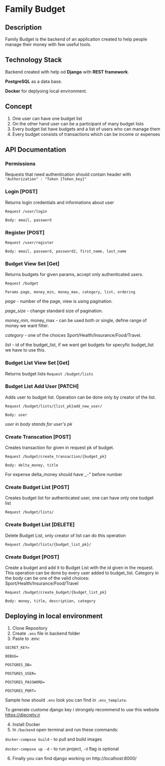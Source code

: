 # Family Budget

## Description
Family Budget is the backend of an application created to help people manage their money with few useful tools.

## Technology Stack
Backend created with help od **Django** with **REST framework**.

**PostgreSQL** as a data base.

**Docker** for deplyoing local environment.

## Concept 
1. One user can have one budget list
2. On the other hand user can be a participant of many budget lists
3. Every budget list have budgets and a list of users who can manage them
4. Every budget consists of transactions which can be income or expenses

## API Documentation

### Permissions
Requests that need authentication should contain header with
`"Authorization" : "Token {Token_key}"`


### Login [POST]
Returns login credentials and informations about user

`Request /user/login`

`Body: email, password`

### Register [POST]

`Request /user/register`

`Body: email, password, password2, first_name, last_name`

### Budget View Set [Get]
Returns budgets for given params, accept only authenticated users.

`Request /budget`

`Params page, money_min, money_max, category, list, ordering`

*page* - number of the page, view is using pagination.

*page_size* - change standard size of pagination.

*money_min*, money_max - can be used both or single, define range of money we want filter.

*category* - one of the choices Sport/Health/Insurance/Food/Travel.

*list* - id of the budget_list, if we want get budgets for specyfic budget_list we have to use this.

### Budget List View Set [Get]
Returns budget lists
`Request /budget/lists`

### Budget List Add User [PATCH]
Adds user to budget list. Operation can be done only by creator of the list.

`Request /budget/lists/{list_pk}add_new_user/`

`Body: user` 

*user in body stands for user's pk*

### Create Transcation [POST]
Creates transaction for given in request pk of budget. 

`Request /budget/create_transaction/{budget_pk}`

`Body: delta_money, title`

For expense delta_money should have ,,-" before number

### Create Budget List [POST]
Creates budget list for authenticated user, one can have only one budget list

`Request /budget/lists/`

### Create Budget List [DELETE]
Delete Budget List, only creator of list can do this operation

`Request /budget/lists/{budget_list_pk}/`

### Create Budget [POST]
Create a budget and add it to Budget List with the id given in the request. This operation can be done by every user added to budget_list.
Category in the body can be one of the valid choices: Sport/Health/Insurance/Food/Travel

`Request /budget/create_budget/{budget_list_pk}`

`Body: money, title, description, category`

## Deploying in local environment
1. Clone Repository
2. Create `.env` file in backend folder
3. Paste to .env: 

`SECRET_KEY=`

`DEBUG=`

`POSTGRES_DB=`

`POSTGRES_USER=`

`POSTGRES_PASSWORD=`

`POSTGRES_PORT=`

Sample how should `.env` look you can find in `.env_template`. 

To generate custome django key i strongely recommend to use this website <a>https://djecrety.ir</a>

4. Install Docker
5. In `/backend` open terminal and run these commands:

`docker-compose build` - to pull and build images

`docker-compose up -d` - to run project, `-d` flag is optional

6. Finally you can find django working on <a>http://localhost:8000/</a>



